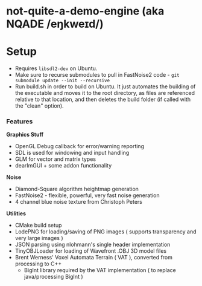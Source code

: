 # not-quite-a-demo-engine (aka NQADE /eŋkweɪd/)

# Setup
- Requires `libsdl2-dev` on Ubuntu.
- Make sure to recurse submodules to pull in FastNoise2 code - `git submodule update --init --recursive`
- Run build.sh in order to build on Ubuntu. It just automates the building of the executable and moves it to the root directory, as files are referenced relative to that location, and then deletes the build folder (if called with the "clean" option).



### Features
**Graphics Stuff**
  - OpenGL Debug callback for error/warning reporting
  - SDL is used for windowing and input handling
  - GLM for vector and matrix types
  - dearImGUI + some addon functionality

**Noise**
  - Diamond-Square algorithm heightmap generation
  - FastNoise2 - flexible, powerful, very fast noise generation
  - 4 channel blue noise texture from Christoph Peters

**Utilities**
  - CMake build setup
  - LodePNG for loading/saving of PNG images ( supports transparency and very large images )
  - JSON parsing using nlohmann's single header implementation
  - TinyOBJLoader for loading of Wavefront .OBJ 3D model files
  - Brent Werness' Voxel Automata Terrain ( VAT ), converted from processing to C++
    - BigInt library required by the VAT implementation ( to replace java/processing BigInt )

